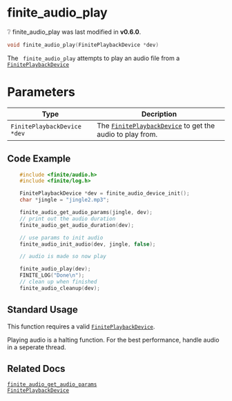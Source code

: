 # finite_audio_play

<div class="alert alert-info part text-info">
❔  finite_audio_play was last modified in <b>v0.6.0</b>.
</div>

```c
void finite_audio_play(FinitePlaybackDevice *dev)
```

The ` finite_audio_play` attempts to play an audio file from a [`FinitePlaybackDevice`](../../../types/FinitePlaybackDevice)

# Parameters

| Type                        | Decription                                                                                        |
| --------------------------- | ------------------------------------------------------------------------------------------------- |
| `FinitePlaybackDevice *dev` | The [`FinitePlaybackDevice`](../../../types/FinitePlaybackDevice) to get the audio to play from. |

## Code Example

```c
    #include <finite/audio.h>
    #include <finite/log.h>

    FinitePlaybackDevice *dev = finite_audio_device_init();
    char *jingle = "jingle2.mp3";

    finite_audio_get_audio_params(jingle, dev);
    // print out the audio duration
    finite_audio_get_audio_duration(dev);

    // use params to init audio
    finite_audio_init_audio(dev, jingle, false);

    // audio is made so now play

    finite_audio_play(dev);
    FINITE_LOG("Done\n");
    // clean up when finished
    finite_audio_cleanup(dev);
```


## Standard Usage

This function requires a valid [`FinitePlaybackDevice`](../../../types/FinitePlaybackDevice).

Playing audio is a halting function. For the best performance, handle audio in a seperate thread.

## Related Docs

[`finite_audio_get_audio_params`](../finite_audio_get_audio_params)<br>
[`FinitePlaybackDevice`](../../../types/FinitePlaybackDevice)
